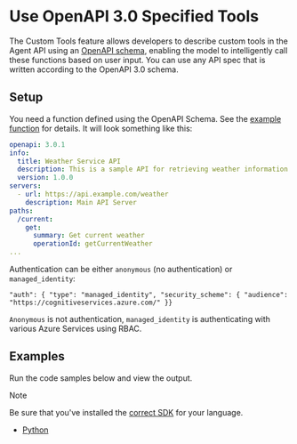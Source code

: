 # Use OpenAPI 3.0 Specified Tools 

The Custom Tools feature allows developers to describe custom tools in the Agent API using an [OpenAPI schema](https://www.openapis.org/), enabling the model to intelligently call these functions based on user input. You can use any API spec that is written according to the OpenAPI 3.0 schema.   

## Setup 

You need a function defined using the OpenAPI Schema. See the [example function](./function-example.json) for details. It will look something like this:  

```yml
openapi: 3.0.1  
info:  
  title: Weather Service API  
  description: This is a sample API for retrieving weather information.  
  version: 1.0.0  
servers:  
  - url: https://api.example.com/weather  
    description: Main API Server  
paths:  
  /current:  
    get:  
      summary: Get current weather  
      operationId: getCurrentWeather 
... 
```


Authentication can be either `anonymous` (no authentication) or `managed_identity`: 

`"auth": { "type": "managed_identity", "security_scheme": { "audience": "https://cognitiveservices.azure.com/" }}` 

`Anonymous` is not authentication, `managed_identity` is authenticating with various Azure Services using RBAC.  

## Examples

Run the code samples below and view the output. 

>[!NOTE]
> Be sure that you've installed the [correct SDK](../../quickstart.md#install-the-sdk-package) for your language.

* [Python](./python-sample.py)
 
